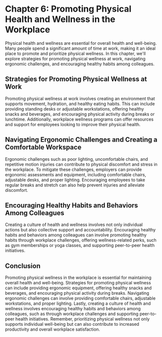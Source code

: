 Chapter 6: Promoting Physical Health and Wellness in the Workplace
==================================================================

Physical health and wellness are essential for overall health and well-being. Many people spend a significant amount of time at work, making it an ideal place to promote and prioritize physical wellness. In this chapter, we'll explore strategies for promoting physical wellness at work, navigating ergonomic challenges, and encouraging healthy habits among colleagues.

Strategies for Promoting Physical Wellness at Work
--------------------------------------------------

Promoting physical wellness at work involves creating an environment that supports movement, hydration, and healthy eating habits. This can include providing standing desks or adjustable workstations, offering healthy snacks and beverages, and encouraging physical activity during breaks or lunchtime. Additionally, workplace wellness programs can offer resources and support for employees looking to improve their physical health.

Navigating Ergonomic Challenges and Creating a Comfortable Workspace
--------------------------------------------------------------------

Ergonomic challenges such as poor lighting, uncomfortable chairs, and repetitive motion injuries can contribute to physical discomfort and stress in the workplace. To mitigate these challenges, employers can provide ergonomic assessments and equipment, including comfortable chairs, adjustable desks, and proper lighting. Encouraging employees to take regular breaks and stretch can also help prevent injuries and alleviate discomfort.

Encouraging Healthy Habits and Behaviors Among Colleagues
---------------------------------------------------------

Creating a culture of health and wellness involves not only individual actions but also collective support and accountability. Encouraging healthy habits and behaviors among colleagues can involve promoting healthy habits through workplace challenges, offering wellness-related perks, such as gym memberships or yoga classes, and supporting peer-to-peer health initiatives.

Conclusion
----------

Promoting physical wellness in the workplace is essential for maintaining overall health and well-being. Strategies for promoting physical wellness can include providing ergonomic equipment, offering healthy snacks and beverages, and encouraging physical activity during breaks. Navigating ergonomic challenges can involve providing comfortable chairs, adjustable workstations, and proper lighting. Lastly, creating a culture of health and wellness involves encouraging healthy habits and behaviors among colleagues, such as through workplace challenges and supporting peer-to-peer health initiatives. Remember, prioritizing physical wellness not only supports individual well-being but can also contribute to increased productivity and overall workplace satisfaction.
